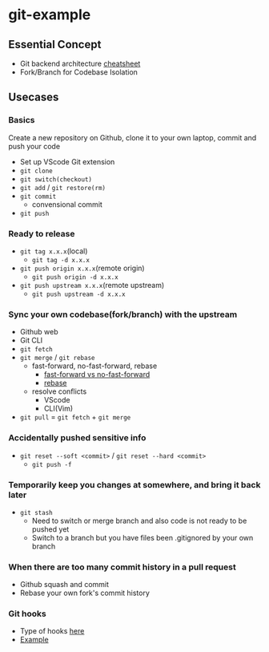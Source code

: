 # git-example

## Essential Concept

- Git backend architecture [cheatsheet](https://ndpsoftware.com/git-cheatsheet.html#loc=stash;)
- Fork/Branch for Codebase Isolation

## Usecases

### Basics
Create a new repository on Github, clone it to your own laptop, commit and push your code
- Set up VScode Git extension
- `git clone`
- `git switch(checkout)`
- `git add` / `git restore(rm)`
- `git commit`
    - convensional commit
- `git push`

### Ready to release
- `git tag x.x.x`(local)
    - `git tag -d x.x.x`
- `git push origin x.x.x`(remote origin)
    - `git push origin -d x.x.x`
- `git push upstream x.x.x`(remote upstream)
    - `git push upstream -d x.x.x`

### Sync your own codebase(fork/branch) with the upstream
    
- Github web
- Git CLI
- `git fetch`
- `git merge` / `git rebase`
    - fast-forward, no-fast-forward, rebase
        - [fast-forward vs no-fast-forward](https://www.atlassian.com/git/tutorials/using-branches/git-merge)
        - [rebase](https://www.atlassian.com/git/tutorials/rewriting-history/git-rebase)
    - resolve conflicts
        - VScode
        - CLI(Vim)
- `git pull` = `git fetch` + `git merge`

### Accidentally pushed sensitive info
- `git reset --soft <commit>` / `git reset --hard <commit>`
    - `git push -f`

### Temporarily keep you changes at somewhere, and bring it back later
- `git stash`
    - Need to switch or merge branch and also code is not ready to be pushed yet
    - Switch to a branch but you have files been .gitignored by your own branch

### When there are too many commit history in a pull request
- Github squash and commit
- Rebase your own fork's commit history

### Git hooks
- Type of hooks [here](https://git-scm.com/docs/githooks)
- [Example](https://www.atlassian.com/git/tutorials/git-hooks)





